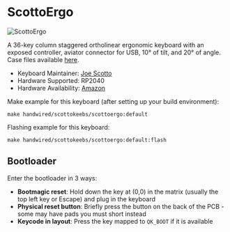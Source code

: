 # ScottoErgo

![ScottoErgo](https://i.imgur.com/FtdSJRBh.jpg)

A 36-key column staggered ortholinear ergonomic keyboard with an exposed controller, aviator connector for USB, 10° of tilt, and 20° of angle. Case files available [here](https://github.com/joe-scotto/scottokeebs).

* Keyboard Maintainer: [Joe Scotto](https://github.com/joe-scotto)
* Hardware Supported: RP2040
* Hardware Availability: [Amazon](https://amazon.com)

Make example for this keyboard (after setting up your build environment):

    make handwired/scottokeebs/scottoergo:default

Flashing example for this keyboard:

    make handwired/scottokeebs/scottoergo:default:flash

## Bootloader

Enter the bootloader in 3 ways:

* **Bootmagic reset**: Hold down the key at (0,0) in the matrix (usually the top left key or Escape) and plug in the keyboard
* **Physical reset button**: Briefly press the button on the back of the PCB - some may have pads you must short instead
* **Keycode in layout**: Press the key mapped to `QK_BOOT` if it is available